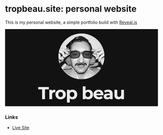 # tropbeau.site: personal website

This is my personal website, a simple portfolio build with [Reveal.js](https://revealjs.com/)

<p align="center">
  <img alt="DoNoteReact logo" src="./img/screenshot.png"/>
</p>

### Links

- [Live Site](http://www.tropbeau.site/)

